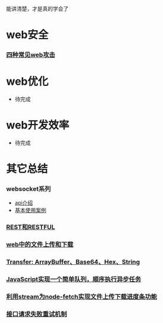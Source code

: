 能讲清楚，才是真的学会了

# web安全
### [四种常见web攻击](https://zhuanlan.zhihu.com/p/23309154)

# web优化
- 待完成

# web开发效率
- 待完成

# 其它总结
### websocket系列
- [api介绍](https://developer.mozilla.org/zh-CN/docs/Web/API/WebSocket#Ready_state_constants)
- [基本使用案例](https://www.html5rocks.com/zh/tutorials/websockets/basics/)

### [REST和RESTFUL](https://www.zhihu.com/question/28557115)

### [web中的文件上传和下载](https://github.com/54leibo/blog/issues/2#issue-462621634)

### [Transfer: ArrayBuffer、Base64、Hex、String](https://github.com/54leibo/blog/issues/1#issue-460327275)

### [JavaScript实现一个简单队列，顺序执行异步任务](https://github.com/54leibo/blog/issues/3#issue-463668795)

### [利用stream为node-fetch实现文件上传下载进度条功能](https://github.com/54leibo/blog/issues/4#issue-492579206)

### [接口请求失败重试机制](https://github.com/54leibo/blog/issues/5#issue-518192946)
